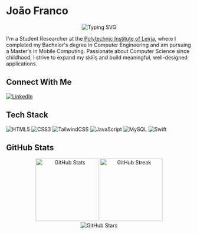 # João Franco

<div align="center">
    <img src="https://readme-typing-svg.herokuapp.com?font=SF+Pro+Display&size=25&duration=3000&pause=1000&color=000000&center=true&vCenter=true&random=false&width=435&lines=Student+Researcher;Computer+Engineering;Mobile+Computing" alt="Typing SVG" />
</div>

I'm a Student Researcher at the [Polytechnic Institute of Leiria](https://github.com/IPLeiria), where I completed my Bachelor's degree in Computer Engineering and am pursuing a Master's in Mobile Computing. Passionate about Computer Science since childhood, I strive to expand my skills and build meaningful, well-designed applications.

## Connect With Me
<p align="left">
    <a href="https://www.linkedin.com/in/joão-franco-452161195/?locale=en_US" target="_blank">
        <img src="https://img.shields.io/badge/LinkedIn-000000?style=for-the-badge&logo=linkedin&logoColor=white" alt="LinkedIn"/>
    </a>
</p>

## Tech Stack
<p align="left">
    <img src="https://img.shields.io/badge/HTML5-000000?style=for-the-badge&logo=html5&logoColor=white" alt="HTML5"/>
    <img src="https://img.shields.io/badge/CSS3-000000?style=for-the-badge&logo=css3&logoColor=white" alt="CSS3"/>
    <img src="https://img.shields.io/badge/Tailwind_CSS-000000?style=for-the-badge&logo=tailwind-css&logoColor=white" alt="TailwindCSS"/>
    <img src="https://img.shields.io/badge/JavaScript-000000?style=for-the-badge&logo=javascript&logoColor=white" alt="JavaScript"/>
    <img src="https://img.shields.io/badge/MySQL-000000?style=for-the-badge&logo=mysql&logoColor=white" alt="MySQL"/>
    <img src="https://img.shields.io/badge/Swift-000000?style=for-the-badge&logo=swift&logoColor=white" alt="Swift"/>
</p>

## GitHub Stats
<div align="center">
    <img src="https://github-readme-stats.vercel.app/api?username=JoaoFranco03&show_icons=true&theme=graywhite&icon_color=000000&title_color=000000&text_color=000000&bg_color=ffffff" alt="GitHub Stats" height="170"/>
    <img src="https://github-readme-streak-stats.herokuapp.com/?user=JoaoFranco03&theme=graywhite&ring=000000&fire=000000&currStreakNum=000000&currStreakLabel=000000&sideNums=000000&sideLabels=000000&dates=000000&stroke=000000" alt="GitHub Streak" height="170"/>
</div>

<div align="center">
    <img src="https://img.shields.io/badge/dynamic/json?logo=github&label=GitHub%20Stars&style=for-the-badge&query=%24.stars&url=https://api.github-star-counter.workers.dev/user/JoaoFranco03&color=000000" alt="GitHub Stars"/>
</div>

